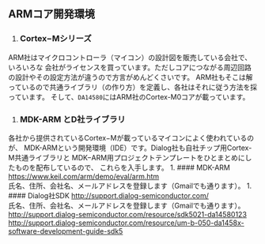 ## ARMコア開発環境

1. ### Cortex−Mシリーズ
ARM社はマイクロコントローラ（マイコン）の設計図を販売している会社で、いろいろな
会社がライセンスを買っています。ただしコアにつながる周辺回路の設計やその設定方法が違うので方言がめんどくさいです。
ARM社もそこは解っているので共通ライブラリ（の作り方）を定義し、各社はそれに従う方法を採っています。
そして、`DA14580`にはARM社のCortex-M0コアが載っています。

1. ### MDK-ARM とD社ライブラリ
各社から提供されているCortex−Mが載っているマイコンによく使われているのが、
MDK-ARMという開発環境（IDE）です。Dialog社も自社チップ用Cortex-M共通ライブラリと
MDK−ARM用プロジェクトテンプレートをひとまとめにしたものを配布しているので、
これらを入手します。
    1. #### MDK-ARM
https://www.keil.com/arm/demo/eval/arm.htm  
氏名、住所、会社名、メールアドレスを登録します（Gmailでも通ります）。
    1. #### Dialog社SDK
http://support.dialog-semiconductor.com/  
氏名、住所、会社名、メールアドレスを登録します（Gmailでも通ります）。  
http://support.dialog-semiconductor.com/resource/sdk5021-da14580123  
http://support.dialog-semiconductor.com/resource/um-b-050-da1458x-software-development-guide-sdk5  